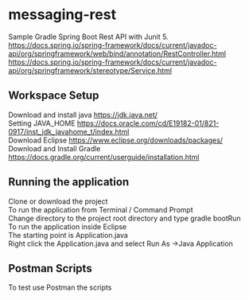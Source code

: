 # messaging-rest
Sample Gradle Spring Boot Rest API with Junit 5. 
<https://docs.spring.io/spring-framework/docs/current/javadoc-api/org/springframework/web/bind/annotation/RestController.html>  
<https://docs.spring.io/spring-framework/docs/current/javadoc-api/org/springframework/stereotype/Service.html>  

## Workspace Setup
Download and install java <https://jdk.java.net/>  
Setting JAVA_HOME  <https://docs.oracle.com/cd/E19182-01/821-0917/inst_jdk_javahome_t/index.html>  
Download Eclipse <https://www.eclipse.org/downloads/packages/>  
Download and Install Gradle <https://docs.gradle.org/current/userguide/installation.html>  

## Running the application
Clone or download the project  
To run the application from Terminal / Command Prompt   
Change directory to the project root directory and type gradle bootRun  
To run the application inside Eclipse  
The starting point is Application.java  
Right click the Application.java  and select Run As ->Java Application  

## Postman Scripts
To test use Postman the scripts
